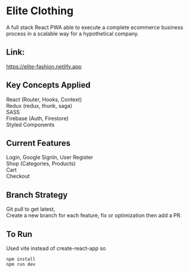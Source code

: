 # Elite Clothing
A full stack React PWA able to execute a complete ecommerce business process in a scalable way for a hypothetical company.

## Link: 
https://elite-fashion.netlify.app

## Key Concepts Applied
React (Router, Hooks, Context)<br>
Redux (redux, thunk, saga)<br>
SASS<br>
Firebase (Auth, Firestore)<br>
Styled Components <br>

## Current Features
Login, Google SignIn, User Register <br>
Shop (Categories, Products)<br>
Cart<br>
Checkout<br>

## Branch Strategy
Git pull to get latest, <br>
Create a new branch for each feature, fix or optimization then add a PR.

## To Run
Used vite instead of create-react-app so

    npm install
    npm run dev
    

